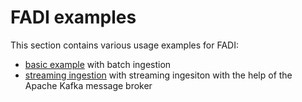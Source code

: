 FADI examples
=========

This section contains various usage examples for FADI:

* [basic example](/USERGUIDE.md) with batch ingestion
* [streaming ingestion](examples/kafka/README.md) with streaming ingesiton with the help of the Apache Kafka message broker